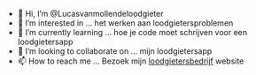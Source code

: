 - 👋 Hi, I’m @Lucasvanmollendeloodgieter
- 👀 I’m interested in ... het werken aan loodgietersproblemen
- 🌱 I’m currently learning ... hoe je code moet schrijven voor een loodgietersapp
- 💞️ I’m looking to collaborate on ... mijn loodgietersapp
- 📫 How to reach me ... Bezoek mijn <a href="https://loodgieter-oostzaan.nl/cv-ketel-onderhoud-oostzaan/">loodgietersbedrijf</a> website

<!---
Lucasvanmollen/Lucasvanmollen is a ✨ special ✨ repository because its `README.md` (this file) appears on your GitHub profile.
You can click the Preview link to take a look at your changes.
--->
